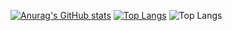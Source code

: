 [![Anurag's GitHub stats](https://github-readme-stats.vercel.app/api?username=mehmetalikenger&show_icons=true&theme=gotham)](https://github.com/anuraghazra/github-readme-stats)
[![Top Langs](https://github-readme-stats.vercel.app/api/top-langs/?username=mehmetalikenger&theme=gotham)](https://github.com/anuraghazra/github-readme-stats)
![Top Langs](https://github-readme-stats.vercel.app/api/top-langs/?username=mehmetalikenger&size_weight=0.5&count_weight=0.5&theme=gotham&layout=compact)
